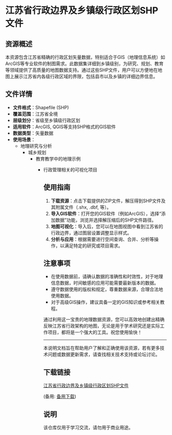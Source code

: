 # 江苏省行政边界及乡镇级行政区划SHP文件

## 资源概述
本资源包含江苏省精确的行政区划矢量数据，特别适合于GIS（地理信息系统）如ArcGIS等专业软件的制图需求。此数据集详细到乡镇级别，为研究、规划、教育等领域提供了高质量的地图数据支持。通过这些SHP文件，用户可以方便地在地图上展示江苏省内各级行政区域的界限，包括县市以及乡镇的详细边界信息。

## 文件详情
- **文件格式**：Shapefile (SHP)
- **覆盖范围**：江苏省全境
- **层级划分**：省级至乡镇级行政区划
- **适用软件**：ArcGIS, QGIS等支持SHP格式的GIS软件
- **数据类型**：矢量数据
- **使用场景**：
  - 地理研究与分析
    - 城乡规划
      - 教育教学中的地理示例
        - 行政管理相关的可视化项目

          ## 使用指南
          1. **下载资源**：点击下载提供的ZIP文件，解压得到SHP文件及其附属文件（.shx, .dbf, 等）。
          2. **导入GIS软件**：打开您的GIS软件（例如ArcGIS），选择“添加数据”功能，浏览并选择解压缩后的SHP文件路径。
          3. **地图可视化**：导入后，您可以在地图视图中看到江苏省的行政边界，通过图层设置调整显示样式。
          4. **分析与应用**：根据需要进行空间查询、合并、分析等操作，以满足特定的研究或项目需求。

          ## 注意事项
          - 在使用数据前，请确认数据的准确性和时效性，对于地理信息数据，时间敏感的应用可能需要最新版本的数据。
          - 遵守数据使用的版权和规定，尊重数据来源，合理合法地使用数据。
          - 对于高级GIS操作，建议具备一定的GIS知识或参考相关教程。

          通过利用这一宝贵的地理数据资源，您可以高效地创建出精确反映江苏省行政架构的地图，无论是用于学术研究还是实际工作项目，都将是一个强大的工具。祝您使用愉快！

          --- 
          本说明文档旨在帮助用户了解和正确使用该资源，若有更多技术问题或数据更新需求，请查找相关技术支持或论坛讨论。

          ## 下载链接
          [江苏省行政边界及乡镇级行政区划SHP文件](https://pan.quark.cn/s/b61ca79a5a86) 

          (备用: [备用下载](https://pan.baidu.com/s/1UjlxQZKyT_NgYwByIlfvVA?pwd=1234))

          ## 说明

          该仓库仅用于学习交流，请勿用于商业用途。
